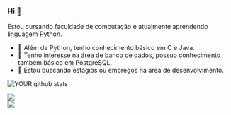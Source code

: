 

### Hi 👋
Estou cursando faculdade de computação e atualmente aprendendo linguagem Python.
- 🔭 Além de Python, tenho conhecimento básico em C e Java.
- 🌱 Tenho interesse na área de banco de dados, possuo conhecimento também básico em PostgreSQL.
- 🤝 Estou buscando estágios ou empregos na área de desenvolvimento. 

![YOUR github stats](https://github-readme-stats.vercel.app/api?username=almirtxr)

[<img src="https://img.shields.io/badge/twitter-%231DA1F2.svg?&style=for-the-badge&logo=twitter&logoColor=white" />](https://twitter.com/txragrs)  
[<img src = "https://img.shields.io/badge/instagram-%23E4405F.svg?&style=for-the-badge&logo=instagram&logoColor=white">](https://www.instagram.com/agtxrs/) 
